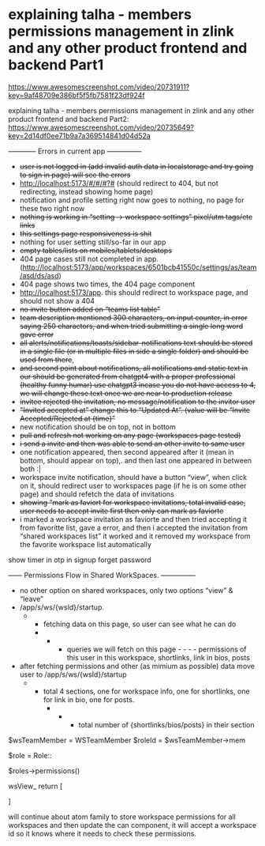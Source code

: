 # explaining talha - members permissions management in zlink and any other product frontend and backend Part1

<https://www.awesomescreenshot.com/video/20731911?key=9af48709e386bf5f5fb7581f23df924f>

explaining talha - members permissions management in zlink and any other product frontend and backend Part2:
<https://www.awesomescreenshot.com/video/20735649?key=2d14df0ee71b9a7a369514841d04d52a>

———— Errors in current app —————

- ~~user is not logged in (add invalid auth data in localstorage and try going to sign in page) will see the errors~~
- <http://localhost:5173/#/#/#?#> (should redirect to 404, but not redirecting, instead showing home page)
- notification and profile setting right now goes to nothing, no page for these two right now
- ~~nothing is working in “setting -> workspace settings” pixel/utm tags/etc links~~
- ~~this settings page responsiveness is shit~~
- nothing for user setting still/so-far in our app
- ~~empty tables/lists on mobiles/tablets/desktops~~
- 404 page cases still not completed in app. (<http://localhost:5173/app/workspaces/6501bcb41550c/settings/as/team/asd/ds/asd>)
- 404 page shows two times, the 404 page component
- <http://localhost:5173/app>. this should redirect to workspace page, and should not show a 404
- ~~no invite button added on “teams list table”~~
- ~~team description mentioned 300 characters, on input counter, in error saying 250 charactors, and when tried submitting a single long word gave error~~
- ~~all alerts/notifications/toasts/sidebar-notifications text should be stored in a single file (or in multiple files in side a single folder) and should be used from there~~,
- ~~and second point about notifications, all notifications and static text in our should be generated from chatgpt4 with a proper professional (healthy funny humar) use chatgpt3 incase you do not have access to 4, we will change these text once we are near to production release~~
- ~~invitee rejected the invitation, no message/notification to the invitor user~~
- ~~"Invited accepted at” change this to “Updated At”. (value will be “Invite Accepted/Rejected at {time}”~~
- new notification should be on top, not in bottom
- ~~pull and refresh not working on any page (workspaces page tested)~~
- ~~i send a invite and then was able to send an other invite to same user~~
- one notification appeared, then second appeared after it (mean in bottom, should appear on top),. and then last one appeared in between both :|
- workspace invite notification, should have a button “view”, when click on it, should redirect user to workspaces page (if he is on some other page) and should refetch the data of invitations
- ~~showing “mark as faviort for workspace invitations, total invalid case, user needs to accept invite first then only can mark as faviorte~~
- i marked a workspace invitation as faviorte and then tried accepting it from favoritte list, gave a error, and then i accepted the invitation from “shared workspaces list” it worked and it removed my workspace from the favorite workspace list automatically

<!-- MTI -->
show timer in otp in signup forget password

—— Permissions Flow in Shared WorkSpaces. —————

- no other option on shared workspaces, only two options “view” & “leave”
- /app/s/ws/{wsId}/startup.
  - - fetching data on this page, so user can see what he can do
    - - - queries we will fetch on this page
                  - - - - permissions of this user in this workspace, shortlinks, link in bios, posts
- after fetching permissions and other (as mimium as possible) data move user to /app/s/ws/{wsId}/startup
  - - total 4 sections, one for workspace info, one for shortlinks, one for link in bio, one for posts.
        - - - total number of {shortlinks/bios/posts} in their section

$wsTeamMember = WSTeamMember
$roleId = $wsTeamMember->mem

$role = Role::

$roles->permissions()

wsView\_
return [

]

will continue about atom family to store workspace permissions for all workspaces and then update the can component, it will accept a workspace id so it knows where it needs to check these permissions.

